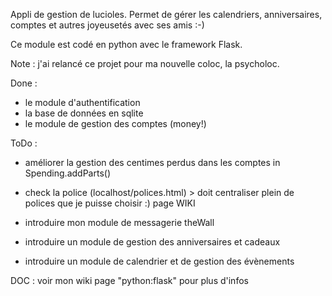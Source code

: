 Appli de gestion de lucioles.
Permet de gérer les calendriers, anniversaires,
comptes et autres joyeusetés avec ses amis :-)

Ce module est codé en python avec le framework Flask.

Note : j'ai relancé ce projet pour ma nouvelle coloc, la psycholoc.


Done :
- le module d'authentification
- la base de données en sqlite
- le module de gestion des comptes (money!)


ToDo :
- améliorer la gestion des centimes perdus dans les comptes in Spending.addParts()

- check la police (localhost/polices.html) > doit centraliser plein de polices que je puisse choisir :) page WIKI
- introduire mon module de messagerie theWall
- introduire un module de gestion des anniversaires et cadeaux
- introduire un module de calendrier et de gestion des évènements


DOC : voir mon wiki page "python:flask" pour plus d'infos
